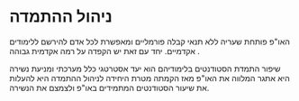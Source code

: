 # ניהול ההתמדה

האו"פ פותחת שעריה ללא תנאי קבלה פורמליים ומאפשרת לכל אדם להירשם ללימודים אקדמיים. יחד עם זאת יש הקפדה על רמה אקדמית גבוהה .

שיפור התמדת הסטודנטים בלימודיהם הוא יעד אסטרטגי כלל מערכתי ומניעת נשירה היא אתגר המלווה את האו"פ מאז הקמתה מטרת היחידה לניהול ההתמדה היא להעלות את שיעור הסטודנטים המתמידים באו"פ ולצמצם את הנשירה.

